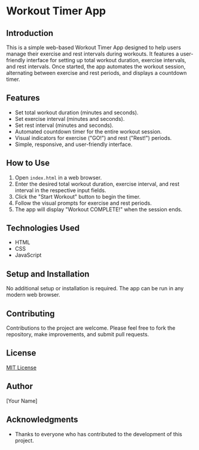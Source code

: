 # Workout Timer App

## Introduction
This is a simple web-based Workout Timer App designed to help users manage their exercise and rest intervals during workouts. It features a user-friendly interface for setting up total workout duration, exercise intervals, and rest intervals. Once started, the app automates the workout session, alternating between exercise and rest periods, and displays a countdown timer.

## Features
- Set total workout duration (minutes and seconds).
- Set exercise interval (minutes and seconds).
- Set rest interval (minutes and seconds).
- Automated countdown timer for the entire workout session.
- Visual indicators for exercise ("GO!") and rest ("Rest!") periods.
- Simple, responsive, and user-friendly interface.

## How to Use
1. Open `index.html` in a web browser.
2. Enter the desired total workout duration, exercise interval, and rest interval in the respective input fields.
3. Click the "Start Workout" button to begin the timer.
4. Follow the visual prompts for exercise and rest periods.
5. The app will display "Workout COMPLETE!" when the session ends.

## Technologies Used
- HTML
- CSS
- JavaScript

## Setup and Installation
No additional setup or installation is required. The app can be run in any modern web browser.

## Contributing
Contributions to the project are welcome. Please feel free to fork the repository, make improvements, and submit pull requests.

## License
[MIT License](LICENSE.md)

## Author
[Your Name]

## Acknowledgments
- Thanks to everyone who has contributed to the development of this project.
